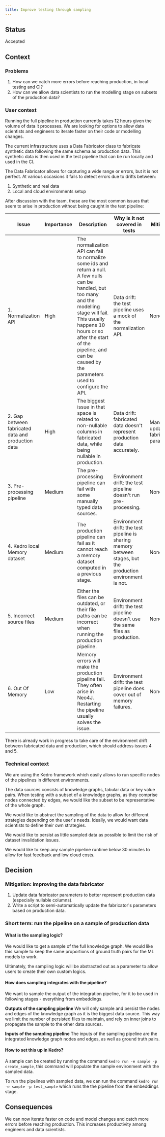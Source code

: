 ```yaml
---
title: Improve testing through sampling
--- 
```


## Status

Accepted

## Context

### Problems

1. How can we catch more errors before reaching production, in local testing and CI?
2. How can we allow data scientists to run the modelling stage on subsets of the production data?

### User context 

Running the full pipeline in production currently takes 12 hours given the volume of data it processes. We are looking for options to allow data scientists and engineers to iterate faster on their code or modelling changes. 

The current infrastructure uses a Data Fabricator class to fabricate synthetic data following the same schema as production data. This synthetic data is then used in the test pipeline that can be run locally and used in the CI.

The Data Fabricator allows for capturing a wide range or errors, but it is not perfect. At various occasions it fails to detect errors due to drifts between:

1. Synthetic and real data 
2. Local and cloud environments setup

After discussion with the team, these are the most common issues that seem to arise in production without being caught in the test pipeline:

| Issue | Importance | Description | Why is it not covered in tests | Mitigation |
| ------------- | ------------- | ------------- | ------------- | ------------- |
| 1. Normalization API | High | The normalization API can fail to normalize some ids and return a null. A few nulls can be handled, but too many and the modelling stage will fail. This usually happens 10 hours or so after the start of the pipeline, and can be caused by the parameters used to configure the API. | Data drift: the test pipeline uses a mock of the normalization API. | None |  
| 2. Gap between fabricated data and production data | High | The biggest issue in that space is related to non-nullable columns in fabricated data, while being nullable in production. | Data drift: fabricated data doesn't represent production data accurately. | Manually update fabricator parameters |
| 3. Pre-processing pipeline | Medium | The pre-processing pipeline can fail with some manually typed data sources. | Environment drift: the test pipeline doesn't run pre-processing. | None |
| 4. Kedro local Memory dataset | Medium | The production pipeline can fail as it cannot reach a memory dataset computed in a previous stage. | Environment drift: the test pipeline is sharing memory between stages, but the production environment is not. | None |
| 5. Incorrect source files | Medium | Either the files can be outdated, or their file paths can be incorrect when running the production pipeline. | Environment drift: the test pipeline doesn't use the same files as production. | None |
| 6. Out Of Memory | Low | Memory errors will make the production pipeline fail. They often arise in Neo4J. Restarting the pipeline usually solves the issue. | Environment drift: the test pipeline does cover out of memory failures. | None |

There is already work in progress to take care of the environment drift between fabricated data and production, which should address issues 4 and 5.

### Technical context

We are using the Kedro framework which easily allows to run specific nodes of the pipelines in different environments.

The data sources consists of knowledge graphs, tabular data or key value pairs. When testing with a subset of a knowledge graphs, as they comprise nodes connected by edges, we would like the subset to be representative of the whole graph.

We would like to abstract the sampling of the data to allow for different strategies depending on the user's needs. Ideally, we would want data scientists to define their own strategies.

We would like to persist as little sampled data as possible to limit the risk of dataset invalidation issues.

We would like to keep any sample pipeline runtime below 30 minutes to allow for fast feedback and low cloud costs.

## Decision

### Mitigation: improving the data fabricator

1. Update data fabricator parameters to better represent production data (especially nullable columns). 
2. Write a script to semi-automatically update the fabricator's parameters based on production data.

### Short term: run the pipeline on a sample of production data 

#### What is the sampling logic?

We would like to get a sample of the full knowledge graph. We would like this sample to keep the same proportions of ground truth pairs for the ML models to work.

Ultimately, the sampling logic will be abstracted out as a parameter to allow users to create their own custom logics.

#### How does sampling integrates with the pipeline?

We want to sample the output of the integration pipeline, for it to be used in following stages - everything from embeddings.

__Outputs of the sampling pipeline__
 We will only sample and persist the nodes and edges of the knowledge graph as it is the biggest data source. This way we limit the number of persisted files to maintain, and rely on inner joins to propagate the sample to the other data sources.

__Inputs of the sampling pipeline__
The inputs of the sampling pipeline are the integrated knowledge graph nodes and edges, as well as ground truth pairs.

#### How to set this up in Kedro?

A sample can be created by running the command `kedro run -e sample -p create_sample`, this command will populate the sample environment with the sampled data.

To run the pipelines with sampled data, we can run the command `kedro run -e sample -p test_sample` which runs the the pipeline from the embeddings stage.

## Consequences

We can now iterate faster on code and model changes and catch more errors before reaching production. This increases productivity among engineers and data scientists.
